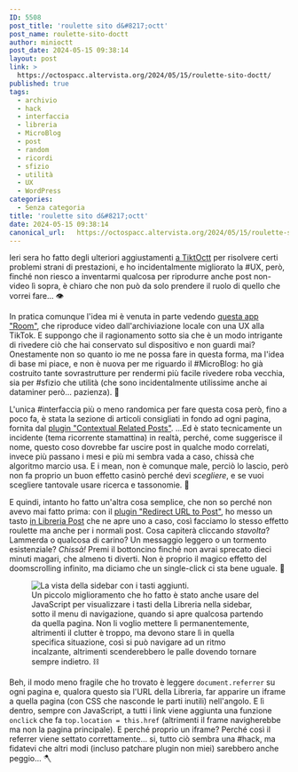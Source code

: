 ```yaml
---
ID: 5508
post_title: 'roulette sito d&#8217;octt'
post_name: roulette-sito-doctt
author: minioctt
post_date: 2024-05-15 09:38:14
layout: post
link: >
  https://octospacc.altervista.org/2024/05/15/roulette-sito-doctt/
published: true
tags:
  - archivio
  - hack
  - interfaccia
  - libreria
  - MicroBlog
  - post
  - random
  - ricordi
  - sfizio
  - utilità
  - UX
  - WordPress
categories:
  - Senza categoria
title: 'roulette sito d&#8217;octt'
date: 2024-05-15 09:38:14
canonical_url:   https://octospacc.altervista.org/2024/05/15/roulette-sito-doctt/
---
```

<!-- wp:paragraph -->
<p>Ieri sera ho fatto degli ulteriori aggiustamenti <a href="https://octospacc.altervista.org/2024/05/13/dickcock-more-like-tiktoctt/">a TiktOctt</a> per risolvere certi problemi strani di prestazioni, e ho incidentalmente migliorato la #UX, però, finché non riesco a inventarmi qualcosa per riprodurre anche post non-video lì sopra, è chiaro che non può da solo prendere il ruolo di quello che vorrei fare... 👁️</p>
<!-- /wp:paragraph -->

<!-- wp:paragraph -->
<p>In pratica comunque l'idea mi è venuta in parte vedendo <a href="https://com-app-useup-room.en.uptodown.com/android">questa app "Room"</a>, che riproduce video dall'archiviazione locale con una UX alla TikTok. E suppongo che il ragionamento sotto sia che è un modo intrigante di rivedere ciò che hai conservato sul dispositivo e non guardi mai? Onestamente non so quanto io me ne possa fare in questa forma, ma l'idea di base mi piace, e non è nuova per me riguardo il #MicroBlog: ho già costruito tante sovrastrutture per rendermi più facile rivedere roba vecchia, sia per #sfizio che utilità (che sono incidentalmente utilissime anche ai dataminer però... pazienza). 🎲</p>
<!-- /wp:paragraph -->

<!-- wp:paragraph -->
<p>L'unica #interfaccia più o meno randomica per fare questa cosa però, fino a poco fa, è stata la sezione di articoli consigliati in fondo ad ogni pagina, fornita dal <a href="https://wordpress.org/plugins/contextual-related-posts/">plugin "Contextual Related Posts"</a>. ...Ed è stato tecnicamente un incidente (tema ricorrente stamattina) in realtà, perché, come suggerisce il nome, questo coso dovrebbe far uscire post in qualche modo correlati, invece più passano i mesi e più mi sembra vada a caso, chissà che algoritmo marcio usa. E i mean, non è comunque male, perciò lo lascio, però non fa proprio un buon effetto casinò perché devi <em>scegliere</em>, e se vuoi scegliere tantovale usare ricerca e tassonomie. 🎰</p>
<!-- /wp:paragraph -->

<!-- wp:paragraph -->
<p>E quindi, intanto ho fatto un'altra cosa semplice, che non so perché non avevo mai fatto prima: con il <a href="https://it.wordpress.org/plugins/redirect-url-to-post/">plugin "Redirect URL to Post"</a>, ho messo un tasto <a href="https://octospacc.altervista.org/libreria-post/">in Libreria Post</a> che ne apre uno a caso, così facciamo lo stesso effetto roulette ma anche per i normali post. Cosa capiterà cliccando <em>stavolta</em>? Lammerda o qualcosa di carino? Un messaggio leggero o un tormento esistenziale? <em>Chissà!</em> Premi il bottoncino finché non avrai sprecato dieci minuti magari, che almeno ti diverti. Non è proprio il magico effetto del doomscrolling infinito, ma diciamo che un single-click ci sta bene uguale. 💉</p>
<!-- /wp:paragraph -->

<!-- wp:paragraph -->
<p></p>
<!-- /wp:paragraph -->

<!-- wp:image {"id":5511,"sizeSlug":"large","linkDestination":"none"} -->
<figure class="wp-block-image size-large"><img src="{{site.cdnurl}}/assets/uploads/2024/05/image_editor_output_image65073213-1715758360567667119993308564070-960x867.jpg" alt="La vista della sidebar con i tasti aggiunti." class="wp-image-5511"/><figcaption class="wp-element-caption">Un piccolo miglioramento che ho fatto è stato anche usare del JavaScript per visualizzare i tasti della Libreria nella sidebar, sotto il menu di navigazione, quando si apre qualcosa partendo da quella pagina. Non li voglio mettere lì permanentemente, altrimenti il clutter è troppo, ma devono stare lì in quella specifica situazione, così si può navigare ad un ritmo incalzante, altrimenti scenderebbero le palle dovendo tornare sempre indietro. ⛓️</figcaption></figure>
<!-- /wp:image -->

<!-- wp:paragraph -->
<p></p>
<!-- /wp:paragraph -->

<!-- wp:paragraph -->
<p>Beh, il modo meno fragile che ho trovato è leggere <code>document.referrer</code> su ogni pagina e, qualora questo sia l'URL della Libreria, far apparire un iframe a quella pagina (con CSS che nasconde le parti inutili) nell'angolo. E lì dentro, sempre con JavaScript, a tutti i link viene aggiunta una funzione <code>onclick</code> che fa <code>top.location = this.href</code> (altrimenti il frame navigherebbe ma non la pagina principale). E perché proprio un iframe? Perché così il referrer viene settato correttamente... si, tutto ciò sembra una #hack, ma fidatevi che altri modi (incluso patchare plugin non miei) sarebbero anche peggio... 🪓</p>
<!-- /wp:paragraph -->